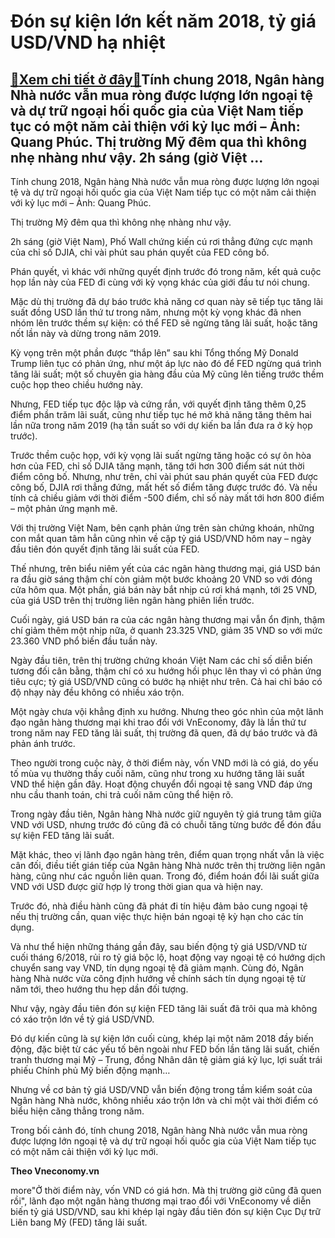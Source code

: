 Đón sự kiện lớn kết năm 2018, tỷ giá USD/VND hạ nhiệt
=====================================================

[:gift:Xem chi tiết ở đây:gift:](https://hddtvn.com/don-su-kien-lon-ket-nam-2018-ty-gia-usd-vnd-ha-nhiet/)Tính chung 2018, Ngân hàng Nhà nước vẫn mua ròng được lượng lớn ngoại tệ và dự trữ ngoại hối quốc gia của Việt Nam tiếp tục có một năm cải thiện với kỷ lục mới – Ảnh: Quang Phúc. Thị trường Mỹ đêm qua thì không nhẹ nhàng như vậy. 2h sáng (giờ Việt …
---------------------------------------------------------------------------------------------------------------------------------------------------------------------------------------------------------------------------------------------------------







 






 Tính chung 2018, Ngân hàng Nhà nước vẫn mua ròng được lượng lớn ngoại tệ và dự trữ ngoại hối quốc gia của Việt Nam tiếp tục có một năm cải thiện với kỷ lục mới – Ảnh: Quang Phúc. 


Thị trường Mỹ đêm qua thì không nhẹ nhàng như vậy.


2h sáng (giờ Việt Nam), Phố Wall chứng kiến cú rơi thẳng đứng cực mạnh của chỉ số DJIA, chỉ vài phút sau phán quyết của FED công bố.


Phán quyết, vì khác với những quyết định trước đó trong năm, kết quả cuộc họp lần này của FED đi cùng với kỳ vọng khác của giới đầu tư nói chung.


Mặc dù thị trường đã dự báo trước khả năng cơ quan này sẽ tiếp tục tăng lãi suất đồng USD lần thứ tư trong năm, nhưng một kỳ vọng khác đã nhen nhóm lên trước thềm sự kiện: có thể FED sẽ ngừng tăng lãi suất, hoặc tăng nốt lần này và dừng trong năm 2019.


Kỳ vọng trên một phần được “thắp lên” sau khi Tổng thống Mỹ Donald Trump liên tục có phản ứng, như một áp lực nào đó để FED ngừng quá trình tăng lãi suất; một số chuyên gia hàng đầu của Mỹ cũng lên tiếng trước thềm cuộc họp theo chiều hướng này.


Nhưng, FED tiếp tục độc lập và cứng rắn, với quyết định tăng thêm 0,25 điểm phần trăm lãi suất, cũng như tiếp tục hé mở khả năng tăng thêm hai lần nữa trong năm 2019 (hạ tần suất so với dự kiến ba lần đưa ra ở kỳ họp trước).


Trước thềm cuộc họp, với kỳ vọng lãi suất ngừng tăng hoặc có sự ôn hòa hơn của FED, chỉ số DJIA tăng mạnh, tăng tới hơn 300 điểm sát nút thời điểm công bố. Nhưng, như trên, chỉ vài phút sau phán quyết của FED được công bố, DJIA rơi thẳng đứng, mất hết số điểm tăng được trước đó. Và nếu tính cả chiều giảm với thời điểm -500 điểm, chỉ số này mất tới hơn 800 điểm – một phản ứng mạnh mẽ.


Với thị trường Việt Nam, bên cạnh phản ứng trên sàn chứng khoán, những con mắt quan tâm hẳn cũng nhìn về cặp tỷ giá USD/VND hôm nay – ngày đầu tiên đón quyết định tăng lãi suất của FED.


Thế nhưng, trên biểu niêm yết của các ngân hàng thương mại, giá USD bán ra đầu giờ sáng thậm chí còn giảm một bước khoảng 20 VND so với đóng cửa hôm qua. Một phần, giá bán này bắt nhịp cú rơi khá mạnh, tới 25 VND, của giá USD trên thị trường liên ngân hàng phiên liền trước.


Cuối ngày, giá USD bán ra của các ngân hàng thương mại vẫn ổn định, thậm chí giảm thêm một nhịp nữa, ở quanh 23.325 VND, giảm 35 VND so với mức 23.360 VND phổ biến đầu tuần này.


Ngày đầu tiên, trên thị trường chứng khoán Việt Nam các chỉ số diễn biến tương đối cân bằng, thậm chí có xu hướng hồi phục lên thay vì có phản ứng tiêu cực; tỷ giá USD/VND cũng có bước hạ nhiệt như trên. Cả hai chỉ báo có độ nhạy này đều không có nhiều xáo trộn.


Một ngày chưa vội khẳng định xu hướng. Nhưng theo góc nhìn của một lãnh đạo ngân hàng thương mại khi trao đổi với VnEconomy, đây là lần thứ tư trong năm nay FED tăng lãi suất, thị trường đã quen, đã dự báo trước và đã phản ánh trước.


Theo người trong cuộc này, ở thời điểm này, vốn VND mới là có giá, do yếu tố mùa vụ thường thấy cuối năm, cũng như trong xu hướng tăng lãi suất VND thể hiện gần đây. Hoạt động chuyển đổi ngoại tệ sang VND đáp ứng nhu cầu thanh toán, chi trả cuối năm cũng thể hiện rõ.


Trong ngày đầu tiên, Ngân hàng Nhà nước giữ nguyên tỷ giá trung tâm giữa VND với USD, nhưng trước đó cũng đã có chuỗi tăng từng bước để đón đầu sự kiện FED tăng lãi suất.


Mặt khác, theo vị lãnh đạo ngân hàng trên, điểm quan trọng nhất vẫn là việc cân đối, điều tiết gián tiếp của Ngân hàng Nhà nước trên thị trường liên ngân hàng, cũng như các nguồn liên quan. Trong đó, điểm hoán đổi lãi suất giữa VND với USD được giữ hợp lý trong thời gian qua và hiện nay.


Trước đó, nhà điều hành cũng đã phát đi tín hiệu đảm bảo cung ngoại tệ nếu thị trường cần, quan việc thực hiện bán ngoại tệ kỳ hạn cho các tín dụng.


Và như thể hiện những tháng gần đây, sau biến động tỷ giá USD/VND từ cuối tháng 6/2018, rủi ro tỷ giá bộc lộ, hoạt động vay ngoại tệ có hướng dịch chuyển sang vay VND, tín dụng ngoại tệ đã giảm mạnh. Cùng đó, Ngân hàng Nhà nước vừa công định hướng về chính sách tín dụng ngoại tệ từ năm tới, theo hướng thu hẹp dần đối tượng.


Như vậy, ngày đầu tiên đón sự kiện FED tăng lãi suất đã trôi qua mà không có xáo trộn lớn về tỷ giá USD/VND.


Đó dự kiến cũng là sự kiện lớn cuối cùng, khép lại một năm 2018 đầy biến động, đặc biệt từ các yếu tố bên ngoài như FED bốn lần tăng lãi suất, chiến tranh thương mại Mỹ – Trung, đồng Nhân dân tệ giảm giá kỷ lục, lợi suất trái phiếu Chính phủ Mỹ biến động mạnh…


Nhưng về cơ bản tỷ giá USD/VND vẫn biến động trong tầm kiểm soát của Ngân hàng Nhà nước, không nhiều xáo trộn lớn và chỉ một vài thời điểm có biểu hiện căng thẳng trong năm.


Trong bối cảnh đó, tính chung 2018, Ngân hàng Nhà nước vẫn mua ròng được lượng lớn ngoại tệ và dự trữ ngoại hối quốc gia của Việt Nam tiếp tục có một năm cải thiện với kỷ lục mới.






**Theo Vneconomy.vn**



more"Ở thời điểm này, vốn VND có giá hơn. Mà thị trường giờ cũng đã quen rồi", lãnh đạo một ngân hàng thương mại trao đổi với VnEconomy về diễn biến tỷ giá USD/VND, sau khi khép lại ngày đầu tiên đón sự kiện Cục Dự trữ Liên bang Mỹ (FED) tăng lãi suất.

